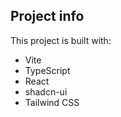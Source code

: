 

## Project info

This project is built with:

- Vite
- TypeScript
- React
- shadcn-ui
- Tailwind CSS


